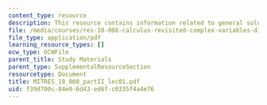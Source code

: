 ```yaml
---
content_type: resource
description: This resource contains information related to general solution.
file: /media/courses/res-18-008-calculus-revisited-complex-variables-differential-equations-and-linear-algebra-fall-2011/f39d700c84e06d43ed6fc0335f4a4e76_MITRES_18_008_partII_lec01.pdf
file_type: application/pdf
learning_resource_types: []
ocw_type: OCWFile
parent_title: Study Materials
parent_type: SupplementalResourceSection
resourcetype: Document
title: MITRES_18_008_partII_lec01.pdf
uid: f39d700c-84e0-6d43-ed6f-c0335f4a4e76
---
```

